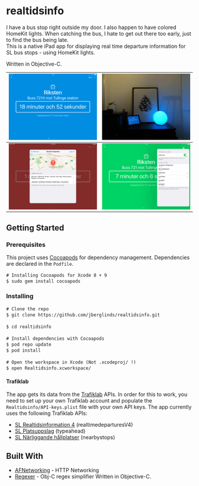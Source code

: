 # realtidsinfo
I have a bus stop right outside my door. I also happen to have colored
HomeKit lights.  When catching the bus, I hate to get out there too early,
just to find the bus being late.  
This is a native iPad app for displaying real time departure information for
SL bus stops - using HomeKit lights.

Written in Objective-C.

|![Realtidsinfo GIF](https://github.com/jberglinds/realtidsinfo/blob/master/Screenshots/Realtidsinfo.gif?raw=true)|![Lights GIF](https://github.com/jberglinds/realtidsinfo/blob/master/Screenshots/Lights.gif?raw=true)|
|---|---|
|![Adding Stops](https://github.com/jberglinds/realtidsinfo/blob/master/Screenshots/Add_Stop.png?raw=true)|![Configuring Lights](https://github.com/jberglinds/realtidsinfo/blob/master/Screenshots/Select_Lights.png?raw=true)|

## Getting Started
### Prerequisites
This project uses [Cocoapods](http://cocoapods.org/) for dependency management.
Dependencies are declared in the `Podfile`. 

```shell
# Installing Cocoapods for Xcode 8 + 9
$ sudo gem install cocoapods
```

### Installing
```shell
# Clone the repo
$ git clone https://github.com/jberglinds/realtidsinfo.git

$ cd realtidsinfo

# Install dependencies with Cocoapods
$ pod repo update
$ pod install

# Open the workspace in Xcode (Not .xcodeproj/ !)
$ open Realtidsinfo.xcworkspace/
```

#### Trafiklab
The app gets its data from the [Trafiklab](https://www.trafiklab.se) APIs.
In order for this to work, you need to set up your own Trafiklab account and
populate the `Realtidsinfo/API-keys.plist` file with your own API keys.
The app currently uses the following Trafiklab APIs:
* [SL Realtidsinformation 4](https://www.trafiklab.se/api/sl-realtidsinformation-4) (realtimedeparturesV4)
* [SL Platsuppslag](https://www.trafiklab.se/api/sl-platsuppslag) (typeahead)
* [SL Närliggande hållplatser](https://www.trafiklab.se/api/sl-narliggande-hallplatser) (nearbystops)

## Built With
* [AFNetworking](https://github.com/AFNetworking/AFNetworking) - HTTP Networking
* [Regexer](https://github.com/fortinmike/Regexer) - Obj-C regex simplifier
Written in Objective-C.
